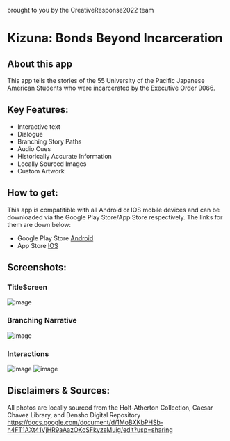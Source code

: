 brought to you by the CreativeResponse2022 team
# Kizuna: Bonds Beyond Incarceration

## About this app
This app tells the stories of the 55 University of the Pacific Japanese American Students who were
incarcerated by the Executive Order 9066. 

Key Features:
-------------
- Interactive text
- Dialogue
- Branching Story Paths
- Audio Cues
- Historically Accurate Information
- Locally Sourced Images
- Custom Artwork

How to get:
----------
This app is compatitible with all Android or IOS mobile devices and can be downloaded 
via the Google Play Store/App Store respectively. The links for them are down below:

- Google Play Store [Android](https://play.google.com/store/apps/details?id=com.UniversityofthePacificLibraryFellowship.KizunaBondsBeyondIncarceration)
- App Store [IOS](https://apps.apple.com/us/app/kizuna-beyond-incarceration/id1644430712)

Screenshots:
------------
### TitleScreen
![image](https://user-images.githubusercontent.com/56521346/187844607-5ca4e7a1-ac22-41d4-8df6-23b706ceadaf.png)
### Branching Narrative
![image](https://user-images.githubusercontent.com/56521346/187844720-3d9ac6fd-f5f5-48d8-b551-94dff8c8dabe.png)
### Interactions
![image](https://user-images.githubusercontent.com/56521346/187844755-fe8e07b9-b706-4cd4-abea-b828403d1cb4.png)
![image](https://user-images.githubusercontent.com/56521346/187844781-16e9ccfa-3be7-4b94-b576-765d986a0450.png)


Disclaimers & Sources:
----------------------
All photos are locally sourced from the Holt-Atherton Collection, Caesar Chavez Library, and Densho Digital Repository
https://docs.google.com/document/d/1MoBXKbPHSb-h4FT1AXt41VjHR9aAazOKoSFkyzsMuig/edit?usp=sharing
